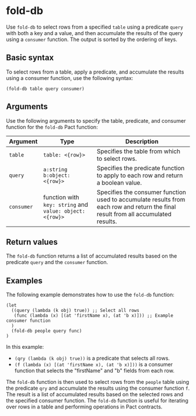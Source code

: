 # fold-db

Use `fold-db` to select rows from a specified `table` using a predicate `query` with both a key and a value, and then accumulate the results of the query using a `consumer` function. 
The output is sorted by the ordering of keys.

## Basic syntax

To select rows from a table, apply a predicate, and accumulate the results using a consumer function, use the following syntax:

```pact
(fold-db table query consumer)
```

## Arguments

Use the following arguments to specify the table, predicate, and consumer function for the `fold-db` Pact function:

| Argument  | Type               | Description                                                      |
|-----------|--------------------|------------------------------------------------------------------|
| `table` | `table: <{row}>` | Specifies the table from which to select rows. |
| `query` | `a:string b:object: <{row}>` | Specifies the predicate function to apply to each row and return a boolean value. |
| `consumer` | function with `key: string` and `value: object: <{row}>` | Specifies the consumer function used to accumulate results from each row and return the final result from all accumulated results. |

## Return values

The `fold-db` function returns a list of accumulated results based on the predicate `query` and the `consumer` function.

## Examples

The following example demonstrates how to use the `fold-db` function:

```pact
(let
  ((query (lambda (k obj) true)) ;; Select all rows
   (func (lambda (x) [(at 'firstName x), (at 'b x)])) ;; Example consumer function
  )
  (fold-db people query func)
)
```

In this example:
- `(qry (lambda (k obj) true))` is a predicate that selects all rows.
- `(f (lambda (x) [(at 'firstName x), (at 'b x)]))` is a consumer function that selects the "firstName" and "b" fields from each row.

The `fold-db` function is then used to select rows from the `people` table using the predicate `qry` and accumulate the results using the consumer function `f`. The result is a list of accumulated results based on the selected rows and the specified consumer function. The `fold-db` function is useful for iterating over rows in a table and performing operations in Pact contracts.
